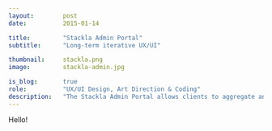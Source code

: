 ```yaml
---
layout:        post
date:          2015-01-14

title:         "Stackla Admin Portal"
subtitle:      "Long-term iterative UX/UI"

thumbnail:     stackla.png
image:         stackla-admin.jpg

is_blog:       true
role:          "UX/UI Design, Art Direction & Coding"
description:   "The Stackla Admin Portal allows clients to aggregate and curate their content, and edit their displays. The UX has been constantly improved with user testing, and is supported by a minimal design focusing on content and small bursts of colour."
---
```


Hello!